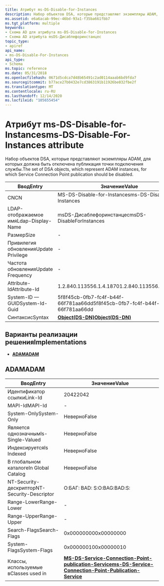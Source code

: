 ```yaml
---
title: Атрибут ms-DS-Disable-for-Instances
description: Набор объектов DSA, которые представляют экземпляры ADAM, для которых должна быть отключена публикация точки подключения службы.
ms.assetid: e6a6acab-99ec-46bd-93a1-f35ba661fbb7
ms.tgt_platform: multiple
keywords:
- Схема AD для атрибута ms-DS-Disable-for-Instances
- Схема AD атрибута msDS-Дисаблефоринстанцес
topic_type:
- apiref
api_name:
- ms-DS-Disable-For-Instances
api_type:
- Schema
ms.topic: reference
ms.date: 05/31/2018
ms.openlocfilehash: 0671d5cdca7d48b65491c2ad0114aaab6bd9fda7
ms.sourcegitcommit: b77ace27b0432e7cd3863191b11926be032fbe2f
ms.translationtype: MT
ms.contentlocale: ru-RU
ms.lasthandoff: 12/14/2020
ms.locfileid: "105655454"
---
```

# <a name="ms-ds-disable-for-instances-attribute"></a><span data-ttu-id="495e4-105">Атрибут ms-DS-Disable-for-Instances</span><span class="sxs-lookup"><span data-stu-id="495e4-105">ms-DS-Disable-For-Instances attribute</span></span>

<span data-ttu-id="495e4-106">Набор объектов DSA, которые представляют экземпляры ADAM, для которых должна быть отключена публикация точки подключения службы.</span><span class="sxs-lookup"><span data-stu-id="495e4-106">The set of DSA objects, which represent ADAM instances, for which Service Connection Point publication should be disabled.</span></span>



| <span data-ttu-id="495e4-107">Ввод</span><span class="sxs-lookup"><span data-stu-id="495e4-107">Entry</span></span> | <span data-ttu-id="495e4-108">Значение</span><span class="sxs-lookup"><span data-stu-id="495e4-108">Value</span></span> |
|-------------------|-----------------------------------------|
| <span data-ttu-id="495e4-109">CN</span><span class="sxs-lookup"><span data-stu-id="495e4-109">CN</span></span>                | <span data-ttu-id="495e4-110">MS-DS-Disable-for-Instances</span><span class="sxs-lookup"><span data-stu-id="495e4-110">ms-DS-Disable-For-Instances</span></span>             |
| <span data-ttu-id="495e4-111">LDAP-отображаемое имя</span><span class="sxs-lookup"><span data-stu-id="495e4-111">Ldap-Display-Name</span></span> | <span data-ttu-id="495e4-112">msDS-Дисаблефоринстанцес</span><span class="sxs-lookup"><span data-stu-id="495e4-112">msDS-DisableForInstances</span></span>                |
| <span data-ttu-id="495e4-113">Размер</span><span class="sxs-lookup"><span data-stu-id="495e4-113">Size</span></span>              | \-                                      |
| <span data-ttu-id="495e4-114">Привилегия обновления</span><span class="sxs-lookup"><span data-stu-id="495e4-114">Update Privilege</span></span>  | \-                                      |
| <span data-ttu-id="495e4-115">Частота обновления</span><span class="sxs-lookup"><span data-stu-id="495e4-115">Update Frequency</span></span>  | \-                                      |
| <span data-ttu-id="495e4-116">Attribute-Id</span><span class="sxs-lookup"><span data-stu-id="495e4-116">Attribute-Id</span></span>      | <span data-ttu-id="495e4-117">1.2.840.113556.1.4.1870</span><span class="sxs-lookup"><span data-stu-id="495e4-117">1.2.840.113556.1.4.1870</span></span>                 |
| <span data-ttu-id="495e4-118">System-ID — GUID</span><span class="sxs-lookup"><span data-stu-id="495e4-118">System-Id-Guid</span></span>    | <span data-ttu-id="495e4-119">5f8f45cb-0fb7-fc4f-b44f-66f781aa66dd</span><span class="sxs-lookup"><span data-stu-id="495e4-119">5f8f45cb-0fb7-fc4f-b44f-66f781aa66dd</span></span>    |
| <span data-ttu-id="495e4-120">Синтаксис</span><span class="sxs-lookup"><span data-stu-id="495e4-120">Syntax</span></span>            | [<span data-ttu-id="495e4-121">**Object(DS-DN)**</span><span class="sxs-lookup"><span data-stu-id="495e4-121">**Object(DS-DN)**</span></span>](s-object-ds-dn.md) |



## <a name="implementations"></a><span data-ttu-id="495e4-122">Варианты реализации решения</span><span class="sxs-lookup"><span data-stu-id="495e4-122">Implementations</span></span>

-   [<span data-ttu-id="495e4-123">**ADAM**</span><span class="sxs-lookup"><span data-stu-id="495e4-123">**ADAM**</span></span>](#adam)

## <a name="adam"></a><span data-ttu-id="495e4-124">ADAM</span><span class="sxs-lookup"><span data-stu-id="495e4-124">ADAM</span></span>



| <span data-ttu-id="495e4-125">Ввод</span><span class="sxs-lookup"><span data-stu-id="495e4-125">Entry</span></span> | <span data-ttu-id="495e4-126">Значение</span><span class="sxs-lookup"><span data-stu-id="495e4-126">Value</span></span> |
|------------------------|--------------------------------------------------------------------------------------------------------------------------|
| <span data-ttu-id="495e4-127">Идентификатор ссылки</span><span class="sxs-lookup"><span data-stu-id="495e4-127">Link-Id</span></span>                | <span data-ttu-id="495e4-128">2042</span><span class="sxs-lookup"><span data-stu-id="495e4-128">2042</span></span>                                                                                                                     |
| <span data-ttu-id="495e4-129">MAPI-Id</span><span class="sxs-lookup"><span data-stu-id="495e4-129">MAPI-Id</span></span>                | \-                                                                                                                       |
| <span data-ttu-id="495e4-130">System-Only</span><span class="sxs-lookup"><span data-stu-id="495e4-130">System-Only</span></span>            | <span data-ttu-id="495e4-131">Неверно</span><span class="sxs-lookup"><span data-stu-id="495e4-131">False</span></span>                                                                                                                    |
| <span data-ttu-id="495e4-132">Является однозначным</span><span class="sxs-lookup"><span data-stu-id="495e4-132">Is-Single-Valued</span></span>       | <span data-ttu-id="495e4-133">Неверно</span><span class="sxs-lookup"><span data-stu-id="495e4-133">False</span></span>                                                                                                                    |
| <span data-ttu-id="495e4-134">Индексируется</span><span class="sxs-lookup"><span data-stu-id="495e4-134">Is Indexed</span></span>             | <span data-ttu-id="495e4-135">Неверно</span><span class="sxs-lookup"><span data-stu-id="495e4-135">False</span></span>                                                                                                                    |
| <span data-ttu-id="495e4-136">В глобальном каталоге</span><span class="sxs-lookup"><span data-stu-id="495e4-136">In Global Catalog</span></span>      | <span data-ttu-id="495e4-137">Неверно</span><span class="sxs-lookup"><span data-stu-id="495e4-137">False</span></span>                                                                                                                    |
| <span data-ttu-id="495e4-138">NT-Security-дескриптор</span><span class="sxs-lookup"><span data-stu-id="495e4-138">NT-Security-Descriptor</span></span> | <span data-ttu-id="495e4-139">О:БАГ: BAD: S:</span><span class="sxs-lookup"><span data-stu-id="495e4-139">O:BAG:BAD:S:</span></span>                                                                                                             |
| <span data-ttu-id="495e4-140">Range-Lower</span><span class="sxs-lookup"><span data-stu-id="495e4-140">Range-Lower</span></span>            | \-                                                                                                                       |
| <span data-ttu-id="495e4-141">Range-Upper</span><span class="sxs-lookup"><span data-stu-id="495e4-141">Range-Upper</span></span>            | \-                                                                                                                       |
| <span data-ttu-id="495e4-142">Search-Flags</span><span class="sxs-lookup"><span data-stu-id="495e4-142">Search-Flags</span></span>           | <span data-ttu-id="495e4-143">0x00000000</span><span class="sxs-lookup"><span data-stu-id="495e4-143">0x00000000</span></span>                                                                                                               |
| <span data-ttu-id="495e4-144">System-Flags</span><span class="sxs-lookup"><span data-stu-id="495e4-144">System-Flags</span></span>           | <span data-ttu-id="495e4-145">0x00000010</span><span class="sxs-lookup"><span data-stu-id="495e4-145">0x00000010</span></span>                                                                                                               |
| <span data-ttu-id="495e4-146">Классы, используемые в</span><span class="sxs-lookup"><span data-stu-id="495e4-146">Classes used in</span></span>        | [<span data-ttu-id="495e4-147">**MS-DS-Service-Connection-Point-publication-Service**</span><span class="sxs-lookup"><span data-stu-id="495e4-147">**ms-DS-Service-Connection-Point-Publication-Service**</span></span>](c-msds-serviceconnectionpointpublicationservice.md)<br/> |



 

 





